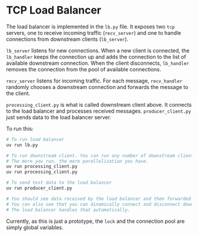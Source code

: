 # TCP Load Balancer

The load balancer is implemented in the `lb.py` file.
It exposes two `tcp` servers, one to receive incoming traffic (`recv_server`) and one to handle connections from downstream clients (`lb_server`).

`lb_server` listens for new connections. When a new client is connected, the `lb_handler` keeps the connection up and adds the connection to the list of available downstream connection. When the client disconnects, `lb_handler` removes the connection from the pool of available connections.

`recv_server` listens for incoming traffic. For each message, `recv_handler` randomly chooses a downstream connection and forwards the message to the client.

`processing_client.py` is what is called downstream client above. It connects to the load balancer and processes received messages.
`producer_client.py` just sends data to the load balancer server.

To run this:

```sh
# To run load balancer
uv run lb.py

# To run downstream client. You can run any number of downstream client.
# The more you run, the more parallelization you have.
uv run processing_client.py
uv run processing_client.py

# To send test data to the load balancer
uv run producer_client.py

# You should see data received by the load balancer and then forwarded to each downstream client more or less uniformly.
# You can also see that you can dinamically connect and disconnect downstream clients.
# The load balancer handles that automatically.
```

Currently, as this is just a prototype, the `lock` and the connection pool are simply global variables.
